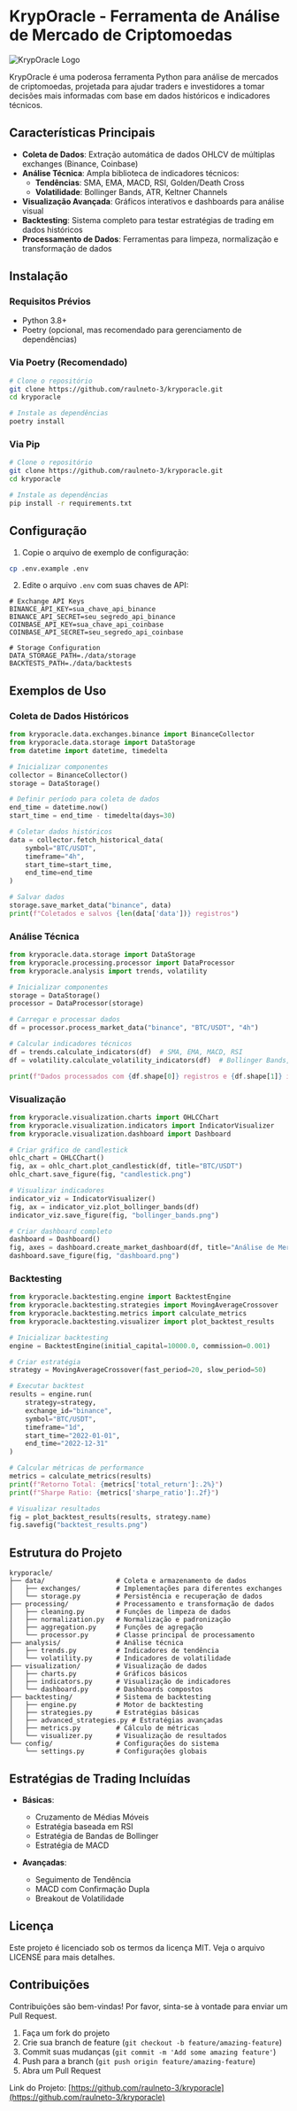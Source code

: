 # KrypOracle - Ferramenta de Análise de Mercado de Criptomoedas

![KrypOracle Logo](data/assets/icon.png)

KrypOracle é uma poderosa ferramenta Python para análise de mercados de criptomoedas, projetada para ajudar traders e investidores a tomar decisões mais informadas com base em dados históricos e indicadores técnicos.

## Características Principais

- **Coleta de Dados**: Extração automática de dados OHLCV de múltiplas exchanges (Binance, Coinbase)
- **Análise Técnica**: Ampla biblioteca de indicadores técnicos:
  - **Tendências**: SMA, EMA, MACD, RSI, Golden/Death Cross
  - **Volatilidade**: Bollinger Bands, ATR, Keltner Channels
- **Visualização Avançada**: Gráficos interativos e dashboards para análise visual
- **Backtesting**: Sistema completo para testar estratégias de trading em dados históricos
- **Processamento de Dados**: Ferramentas para limpeza, normalização e transformação de dados

## Instalação

### Requisitos Prévios

- Python 3.8+
- Poetry (opcional, mas recomendado para gerenciamento de dependências)

### Via Poetry (Recomendado)

```bash
# Clone o repositório
git clone https://github.com/raulneto-3/kryporacle.git
cd kryporacle

# Instale as dependências
poetry install
```

### Via Pip

```bash
# Clone o repositório
git clone https://github.com/raulneto-3/kryporacle.git
cd kryporacle

# Instale as dependências
pip install -r requirements.txt
```

## Configuração

1. Copie o arquivo de exemplo de configuração:
```bash
cp .env.example .env
```

2. Edite o arquivo `.env` com suas chaves de API:
```
# Exchange API Keys
BINANCE_API_KEY=sua_chave_api_binance
BINANCE_API_SECRET=seu_segredo_api_binance
COINBASE_API_KEY=sua_chave_api_coinbase
COINBASE_API_SECRET=seu_segredo_api_coinbase

# Storage Configuration
DATA_STORAGE_PATH=./data/storage
BACKTESTS_PATH=./data/backtests
```

## Exemplos de Uso

### Coleta de Dados Históricos

```python
from kryporacle.data.exchanges.binance import BinanceCollector
from kryporacle.data.storage import DataStorage
from datetime import datetime, timedelta

# Inicializar componentes
collector = BinanceCollector()
storage = DataStorage()

# Definir período para coleta de dados
end_time = datetime.now()
start_time = end_time - timedelta(days=30)

# Coletar dados históricos
data = collector.fetch_historical_data(
    symbol="BTC/USDT",
    timeframe="4h",
    start_time=start_time,
    end_time=end_time
)

# Salvar dados
storage.save_market_data("binance", data)
print(f"Coletados e salvos {len(data['data'])} registros")
```

### Análise Técnica

```python
from kryporacle.data.storage import DataStorage
from kryporacle.processing.processor import DataProcessor
from kryporacle.analysis import trends, volatility

# Inicializar componentes
storage = DataStorage()
processor = DataProcessor(storage)

# Carregar e processar dados
df = processor.process_market_data("binance", "BTC/USDT", "4h")

# Calcular indicadores técnicos
df = trends.calculate_indicators(df)  # SMA, EMA, MACD, RSI
df = volatility.calculate_volatility_indicators(df)  # Bollinger Bands, ATR

print(f"Dados processados com {df.shape[0]} registros e {df.shape[1]} indicadores")
```

### Visualização

```python
from kryporacle.visualization.charts import OHLCChart
from kryporacle.visualization.indicators import IndicatorVisualizer
from kryporacle.visualization.dashboard import Dashboard

# Criar gráfico de candlestick
ohlc_chart = OHLCChart()
fig, ax = ohlc_chart.plot_candlestick(df, title="BTC/USDT")
ohlc_chart.save_figure(fig, "candlestick.png")

# Visualizar indicadores
indicator_viz = IndicatorVisualizer()
fig, ax = indicator_viz.plot_bollinger_bands(df)
indicator_viz.save_figure(fig, "bollinger_bands.png")

# Criar dashboard completo
dashboard = Dashboard()
fig, axes = dashboard.create_market_dashboard(df, title="Análise de Mercado BTC/USDT")
dashboard.save_figure(fig, "dashboard.png")
```

### Backtesting

```python
from kryporacle.backtesting.engine import BacktestEngine
from kryporacle.backtesting.strategies import MovingAverageCrossover
from kryporacle.backtesting.metrics import calculate_metrics
from kryporacle.backtesting.visualizer import plot_backtest_results

# Inicializar backtesting
engine = BacktestEngine(initial_capital=10000.0, commission=0.001)

# Criar estratégia
strategy = MovingAverageCrossover(fast_period=20, slow_period=50)

# Executar backtest
results = engine.run(
    strategy=strategy,
    exchange_id="binance",
    symbol="BTC/USDT",
    timeframe="1d",
    start_time="2022-01-01",
    end_time="2022-12-31"
)

# Calcular métricas de performance
metrics = calculate_metrics(results)
print(f"Retorno Total: {metrics['total_return']:.2%}")
print(f"Sharpe Ratio: {metrics['sharpe_ratio']:.2f}")

# Visualizar resultados
fig = plot_backtest_results(results, strategy.name)
fig.savefig("backtest_results.png")
```

## Estrutura do Projeto

```
kryporacle/
├── data/                  # Coleta e armazenamento de dados
│   ├── exchanges/         # Implementações para diferentes exchanges
│   └── storage.py         # Persistência e recuperação de dados
├── processing/            # Processamento e transformação de dados
│   ├── cleaning.py        # Funções de limpeza de dados
│   ├── normalization.py   # Normalização e padronização
│   ├── aggregation.py     # Funções de agregação
│   └── processor.py       # Classe principal de processamento
├── analysis/              # Análise técnica
│   ├── trends.py          # Indicadores de tendência
│   └── volatility.py      # Indicadores de volatilidade
├── visualization/         # Visualização de dados
│   ├── charts.py          # Gráficos básicos
│   ├── indicators.py      # Visualização de indicadores
│   └── dashboard.py       # Dashboards compostos
├── backtesting/           # Sistema de backtesting
│   ├── engine.py          # Motor de backtesting
│   ├── strategies.py      # Estratégias básicas
│   ├── advanced_strategies.py # Estratégias avançadas
│   ├── metrics.py         # Cálculo de métricas
│   └── visualizer.py      # Visualização de resultados
└── config/                # Configurações do sistema
    └── settings.py        # Configurações globais
```

## Estratégias de Trading Incluídas

- **Básicas**:
  - Cruzamento de Médias Móveis
  - Estratégia baseada em RSI
  - Estratégia de Bandas de Bollinger
  - Estratégia de MACD

- **Avançadas**:
  - Seguimento de Tendência
  - MACD com Confirmação Dupla
  - Breakout de Volatilidade

## Licença

Este projeto é licenciado sob os termos da licença MIT. Veja o arquivo LICENSE para mais detalhes.

## Contribuições

Contribuições são bem-vindas! Por favor, sinta-se à vontade para enviar um Pull Request.

1. Faça um fork do projeto
2. Crie sua branch de feature (`git checkout -b feature/amazing-feature`)
3. Commit suas mudanças (`git commit -m 'Add some amazing feature'`)
4. Push para a branch (`git push origin feature/amazing-feature`)
5. Abra um Pull Request

<!-- ## Contato

Seu Nome - [@seu_twitter](https://twitter.com/seu_twitter) - email@exemplo.com -->

Link do Projeto: [https://github.com/raulneto-3/kryporacle](https://github.com/raulneto-3/kryporacle)